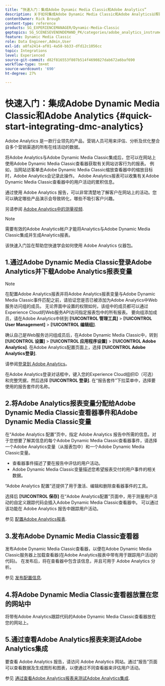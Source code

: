 ```yaml
---
title: “快速入门：集成Adobe Dynamic Media Classic和Adobe Analytics”
description: 关于如何集成Adobe Dynamic Media Classic和Adobe Analytics以帮助您快速启动和运行的简介和快速入门。
contentOwner: Rick Brough
content-type: reference
products: SG_EXPERIENCEMANAGER/Dynamic-Media-Classic
geptopics: SG_SCENESEVENONDEMAND_PK/categories/adobe_analytics_instrumentation_kit
feature: Dynamic Media Classic
role: Data Engineer,Admin,User
exl-id: a8fa2414-af01-4a58-bb33-dfd12c1056cc
topic: Integrations
level: Experienced
source-git-commit: d82f816553f807b514f4690827dab672a6baf690
workflow-type: tm+mt
source-wordcount: '690'
ht-degree: 27%

---
```


# 快速入门：集成Adobe Dynamic Media Classic和Adobe Analytics {#quick-start-integrating-dmc-analytics}

Adobe Analytics 是一款行业领先的产品，营销人员可用来评估、分析及优化整合自多个营销渠道的所有在线活动的数据。

将Adobe Analytics与Adobe Dynamic Media Classic集成后，您可以在网站上使用Adobe Dynamic Media Classic查看器获取有关网站访客行为的报表。 例如，当网站访客单击Adobe Dynamic Media Classic缩放查看器中的缩放目标时，Adobe Analytics会记录此操作。 Adobe Analytics报表可以收集有关Adobe Dynamic Media Classic查看器中的用户活动的累积信息。

通过使用 Adobe Analytics 报告，可以非常清楚地了解客户在网站上的活动。您可以确定哪些产品演示会导致转化，哪些不吸引客户兴趣。

另请参阅 [Adobe Analytics中的测量视频](https://experienceleague.adobe.com/docs/media-analytics/using/media-overview.html).

>[!NOTE]
>
>需要有效的Adobe Analytics帐户才能将Analytics与Adobe Dynamic Media Classic集成并生成Analytics报表。

该快速入门旨在帮助您快速学会如何使用 Adobe Analytics 仪器包。

## 1.通过Adobe Dynamic Media Classic登录Adobe Analytics并下载Adobe Analytics报表变量

>[!NOTE]
>
>在配置Adobe Analytics报表并将Adobe Analytics报表变量与Adobe Dynamic Media Classic事件匹配之前，请验证您是否已被添加为Adobe Analytics中Web服务访问组的成员。 无论界面中设置的权限如何，该组中的成员都可以通过Experience Cloud的Web服务API访问指定报表包中的所有报表。 要向组添加成员，请在Adobe Analytics中转到 **[!UICONTROL 管理工具]** > **[!UICONTROL User Management]** > **[!UICONTROL 编辑组]**.

确认自己是Web服务访问组成员后，在Adobe Dynamic Media Classic中，转到 **[!UICONTROL 设置]** > **[!UICONTROL 应用程序设置]** > **[!UICONTROL Adobe Analytics]**. 在Adobe Analytics配置页面上，选择 **[!UICONTROL Adobe Analytics登录]**.

请参阅[登录到 Adobe Analytics](log-analytics.md#log_in_to_adobe_analytics)。

在Adobe Analytics登录对话框中，键入您的Experience Cloud组织ID（可选）和完整凭据，然后选择 **[!UICONTROL 登录]**. 在“报告套件”下拉菜单中，选择要使用的报告套件的名称。

## 2.将Adobe Analytics报表变量分配给Adobe Dynamic Media Classic查看器事件和Adobe Dynamic Media Classic变量

在“Adobe Analytics 配置”页中，指定 Adobe Analytics 报告中所需的信息。对于您想要了解其信息的每个Adobe Dynamic Media Classic查看器事件，请选择一个Adobe Analytics变量（从报表包中）和一个Adobe Dynamic Media Classic变量。

* 查看器事件描述了要在报告中评估的用户活动。
* Adobe Dynamic Media Classic变量描述您希望报表交付的用户事件的相关数据。

“Adobe Analytics 配置”还提供了用于激活、编辑和删除查看器事件的工具。

选择后 **[!UICONTROL 保存]** 在“Adobe Analytics配置”页面中，用于测量用户活动的自定义跟踪代码会插入Adobe Dynamic Media Classic查看器中。 可以通过该功能在 Adobe Analytics 报告中跟踪用户活动。

参见 [配置Adobe Analytics报表](configuring-analytics-reports.md#configuring_adobe_analytics_reports).

## 3.发布Adobe Dynamic Media Classic查看器

发布Adobe Dynamic Media Classic查看器，以便在Adobe Dynamic Media Classic服务器上加载查看器(在Adobe Analytics报表中带有用于跟踪用户活动的代码)。 在发布后，将在查看器中包含该信息，并且可用于 Adobe Analytics 分析。

参见 [发布配置信息](publishing-analytics-configuration-information.md#publishing_adobe_analytics_configuration_information).

## 4.将Adobe Dynamic Media Classic查看器放置在您的网站中

将带有Adobe Analytics跟踪代码的Adobe Dynamic Media Classic查看器放在您的网站上。

## 5.通过查看Adobe Analytics报表来测试Adobe Analytics集成

要查看 Adobe Analytics 报告，请访问 Adobe Analytics 网站。通过“报告”页面可以查看数据及生成图形和图表，以便通过不同查看器来评估用户活动。

参见 [通过查看Adobe Analytics报表来测试Adobe Analytics集成](testing-integration-viewing-analytics-report.md#testing_the_integration_by_viewing_an_adobe_analytics_report).
